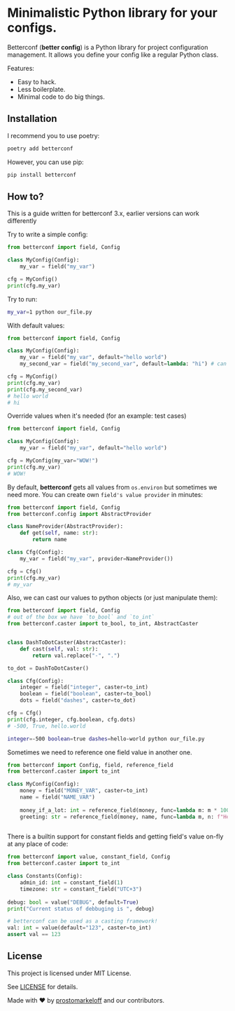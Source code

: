 # Minimalistic Python library for your configs.

Betterconf (**better config**) is a Python library for project configuration
management. It allows you define your config like a regular Python class.

Features:

* Easy to hack.
* Less boilerplate.
* Minimal code to do big things.

## Installation

I recommend you to use poetry:

```sh
poetry add betterconf
```

However, you can use pip:

```sh
pip install betterconf
```

## How to?

This is a guide written for betterconf 3.x, earlier versions can work differently

Try to write a simple config:
```python
from betterconf import field, Config

class MyConfig(Config):
    my_var = field("my_var")

cfg = MyConfig()
print(cfg.my_var)
```

Try to run:
```sh
my_var=1 python our_file.py
```

With default values:
```python
from betterconf import field, Config

class MyConfig(Config):
    my_var = field("my_var", default="hello world")
    my_second_var = field("my_second_var", default=lambda: "hi") # can be callable!

cfg = MyConfig()
print(cfg.my_var)
print(cfg.my_second_var)
# hello world
# hi
```

Override values when it's needed (for an example: test cases)
```python
from betterconf import field, Config

class MyConfig(Config):
    my_var = field("my_var", default="hello world")

cfg = MyConfig(my_var="WOW!")
print(cfg.my_var)
# WOW!
```

By default, **betterconf** gets all values from `os.environ` but sometimes we need more.
You can create own `field's value provider` in minutes:

```python
from betterconf import field, Config
from betterconf.config import AbstractProvider

class NameProvider(AbstractProvider):
    def get(self, name: str):
        return name

class Cfg(Config):
    my_var = field("my_var", provider=NameProvider())

cfg = Cfg()
print(cfg.my_var)
# my_var
```

Also, we can cast our values to python objects (or just manipulate them):

```python
from betterconf import field, Config
# out of the box we have `to_bool` and `to_int`
from betterconf.caster import to_bool, to_int, AbstractCaster


class DashToDotCaster(AbstractCaster):
    def cast(self, val: str):
        return val.replace("-", ".")

to_dot = DashToDotCaster()

class Cfg(Config):
    integer = field("integer", caster=to_int)
    boolean = field("boolean", caster=to_bool)
    dots = field("dashes", caster=to_dot)

cfg = Cfg()
print(cfg.integer, cfg.boolean, cfg.dots)
# -500, True, hello.world

```

```sh
integer=-500 boolean=true dashes=hello-world python our_file.py
```

Sometimes we need to reference one field value in another one.

```python
from betterconf import Config, field, reference_field
from betterconf.caster import to_int

class MyConfig(Config):
    money = field("MONEY_VAR", caster=to_int)
    name = field("NAME_VAR")
    
    money_if_a_lot: int = reference_field(money, func=lambda m: m * 1000)
    greeting: str = reference_field(money, name, func=lambda m, n: f"Hello, my name is {n} and I'm rich for {m}")
    
```

There is a builtin support for constant fields and getting field's value on-fly at any place of code:

```python
from betterconf import value, constant_field, Config
from betterconf.caster import to_int

class Constants(Config):
    admin_id: int = constant_field(1)
    timezone: str = constant_field("UTC+3")
    
debug: bool = value("DEBUG", default=True)
print("Current status of debbuging is ", debug)

# betterconf can be used as a casting framework!
val: int = value(default="123", caster=to_int)
assert val == 123

```


## License
This project is licensed under MIT License.

See [LICENSE](LICENSE) for details.


Made with :heart: by [prostomarkeloff](https://github.com/prostomarkeloff) and our contributors.
